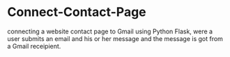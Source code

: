 # Connect-Contact-Page
connecting a website contact page to Gmail using Python Flask, were a user submits an email and his or her message and the message is got from a Gmail receipient.
